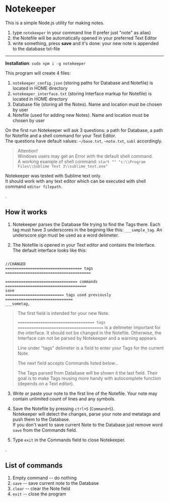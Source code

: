# Notekeeper


This is a simple Node.js utility for making notes.  

1. type `notekeeper` in your command line (I prefer just "note" as alias)  
2. the Notefile will be automatically opened in your preferred Text Editor  
3. write something, press **save** and it's done: your new note is appended to the database txt-file  

----

**Installation**: `sudo npm i -g notekeeper`

This program will create 4 files:  
1. `notekeeper_config.json` (storing paths for Database and Notefile) is located in HOME directory  
2. `notekeeper_interface.txt` (storing Interface markup for Notefile) is located in HOME directory  
3. Database file (storing all the Notes). Name and location must be chosen by user  
4. Notefile (used for adding new Notes). Name and location must be chosen by user  

On the first run Notekeeper will ask 3 questions: a path for Database, a path for Notefile and a shell command for your Text Editor.  
The questions have default values: `~/base.txt`, `~note.txt`, `subl` accordingly.

> Attention!  
> Windows users may get an Error with the default shell command.  
> A working example of shell command: `start "" "c:\\Program Files\\Sublime Text 3\\sublime_text.exe"`  

Notekeeper was tested with Sublime text only.  
It should work with any text editor which can be executed with shell command `editor filepath`.


.


## How it works

1. Notekeeper parses the Database file trying to find the Tags there. 
Each tag must have 3 underscores in the begining like this: `___sample_tag`. An underscore sign must be used as a word delimeter.  

2. The Notefile is opened in your Text editor and contains the Interface.
The default interface looks like this:
```

//CHANGED
================================== tags ======================================

================================ commands ====================================
save
========================== tags used previously ==============================
___sometag,
```
> The first field is intended for your new Note.  
>
> `================================== tags ======================================` is a delimeter important for the interface. 
> It should not be changed in the Notefile. 
> Otherwise, the Interface can not be parsed by Notekeeper and a warning appears.  
> 
> Line under "tags" delimeter is a field to enter your Tags for the current Note.  
> 
> The next field accepts Commands listed below...  
> 
> The Tags parsed from Database will be shown it the last field. Their goal is to make Tags reusing more handy with autocomplete function (depends on a Text editor).

3. Write or paste your note to the first line of the Notefile. Your note may contain unlimited count of lines and any symbols.

4. Save the Notefile by pressing `ctrl+S` (`Command+S`).  
Notekeeper will detect the changes, parse your note and metatags and push them to the Database.  
If you don't want to save current Note to the Database just remove word `save` from the Commands field.  

5. Type `exit` in the Commands field to close Notekeeper.

.

## List of commands

1. Empty command -- do nothing
2. `save` -- save current note to the Database
3. `clear` -- clear the Note field
4. `exit` -- close the program
